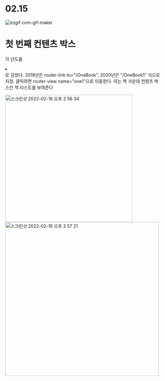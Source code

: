 # 02.15

![ezgif com-gif-maker](https://user-images.githubusercontent.com/93234748/154204755-fbbf04e1-9556-46b8-93fe-027cef956b44.gif)

# 첫 번째 컨텐츠 박스

각 년도를 <li><router-link></li>로 감쌌다. 2019년은 router-link to="/OneBook", 2020년은 "/OneBook1" 식으로 지정.
클릭하면 router-view name="one1"으로 이동한다. 이는 책 가운데 컨텐츠 박스인 책 리스트를 보여준다
  

<img width="408" alt="스크린샷 2022-02-16 오후 2 56 34" src="https://user-images.githubusercontent.com/93234748/154205127-670f250f-fab6-470d-b257-05909114835c.png">
<img width="493" alt="스크린샷 2022-02-16 오후 2 57 21" src="https://user-images.githubusercontent.com/93234748/154205133-528a25af-df47-463c-afe8-1debfd3a88ff.png">
